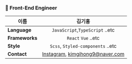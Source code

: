 ### 💫 Front-End Engineer

| 이름 | 김기홍 |  
|---|:---:|  
| **Language**  | `JavaScript`,`TypeScript` ..etc |  
| **Frameworks**  | `React` `Vue` ..etc |  
| **Style** | `Scss`, `Styled-components` ..etc |  
| **Contact** | [Instagram](https://www.instagram.com/gi._.hong_/), kimgihong9@naver.com |  
